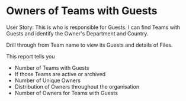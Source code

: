 # Owners of Teams with Guests

User Story: This is who is responsible for Guests. I can find Teams with Guests and identify the Owner's Department and Country. 

Drill through from Team name to view its Guests and details of Files. 

This report tells you

- Number of Teams with Guests
- If those Teams are active or archived
- Number of Unique Owners
- Distribution of Owners throughout the organisation
- Number of Owners for Teams with Guests

